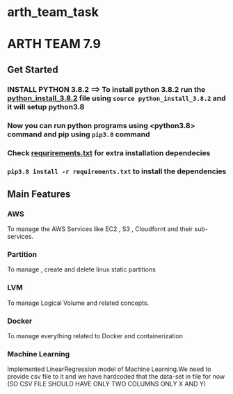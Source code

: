 # arth_team_task

# ARTH TEAM 7.9
## Get Started


### INSTALL PYTHON 3.8.2 ==> To install python 3.8.2 run the [python_install_3.8.2](python_install_3.8.2) file using `source python_install_3.8.2` and it will setup python3.8

### Now you can run python programs using <python3.8> command and pip using `pip3.8` command 

### Check [requrirements.txt](requirements.txt) for extra installation dependecies

### `pip3.8 install -r requirements.txt` to install the dependencies

## Main Features

### AWS
To manage the AWS Services like EC2 , S3 , Cloudfornt and their sub-services. 

### Partition
To manage , create and delete linux static partitions

### LVM
To manage Logical Volume and related concepts.

### Docker
To manage everything related to Docker and containerization

### Machine Learning
Implemented LinearRegression model of Machine Learning.We need to provide csv file to it and we have hardcoded that the data-set in file for now (SO CSV FILE SHOULD HAVE ONLY TWO COLUMNS ONLY X AND Y)


